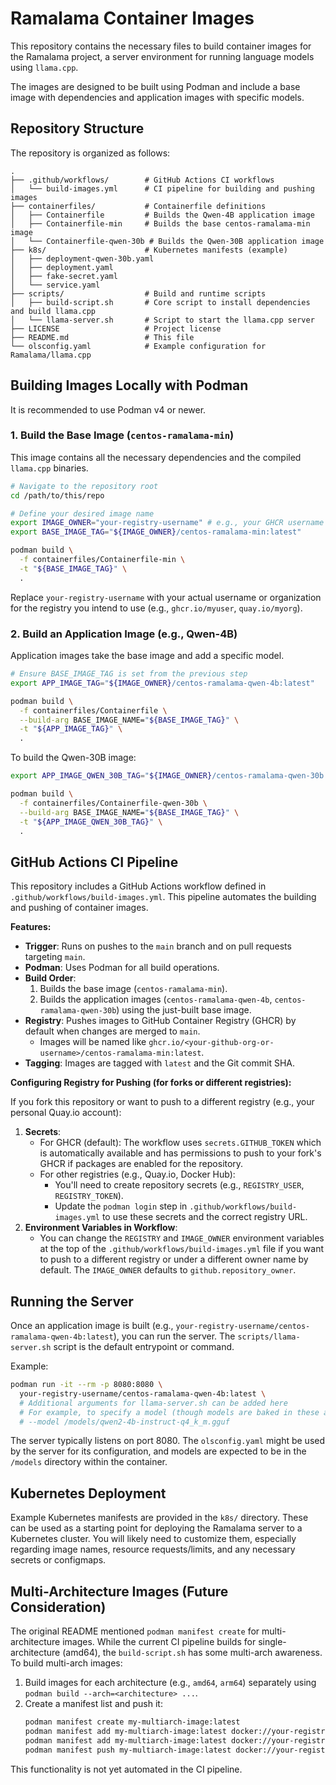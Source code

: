 # Ramalama Container Images

This repository contains the necessary files to build container images for the Ramalama project, a server environment for running language models using `llama.cpp`.

The images are designed to be built using Podman and include a base image with dependencies and application images with specific models.

## Repository Structure

The repository is organized as follows:

```
.
├── .github/workflows/        # GitHub Actions CI workflows
│   └── build-images.yml      # CI pipeline for building and pushing images
├── containerfiles/           # Containerfile definitions
│   ├── Containerfile         # Builds the Qwen-4B application image
│   ├── Containerfile-min     # Builds the base centos-ramalama-min image
│   └── Containerfile-qwen-30b # Builds the Qwen-30B application image
├── k8s/                      # Kubernetes manifests (example)
│   ├── deployment-qwen-30b.yaml
│   ├── deployment.yaml
│   ├── fake-secret.yaml
│   └── service.yaml
├── scripts/                  # Build and runtime scripts
│   ├── build-script.sh       # Core script to install dependencies and build llama.cpp
│   └── llama-server.sh       # Script to start the llama.cpp server
├── LICENSE                   # Project license
├── README.md                 # This file
└── olsconfig.yaml            # Example configuration for Ramalama/llama.cpp
```

## Building Images Locally with Podman

It is recommended to use Podman v4 or newer.

### 1. Build the Base Image (`centos-ramalama-min`)

This image contains all the necessary dependencies and the compiled `llama.cpp` binaries.

```bash
# Navigate to the repository root
cd /path/to/this/repo

# Define your desired image name
export IMAGE_OWNER="your-registry-username" # e.g., your GHCR username like "myuser" or quay.io username
export BASE_IMAGE_TAG="${IMAGE_OWNER}/centos-ramalama-min:latest"

podman build \
  -f containerfiles/Containerfile-min \
  -t "${BASE_IMAGE_TAG}" \
  .
```
Replace `your-registry-username` with your actual username or organization for the registry you intend to use (e.g., `ghcr.io/myuser`, `quay.io/myorg`).

### 2. Build an Application Image (e.g., Qwen-4B)

Application images take the base image and add a specific model.

```bash
# Ensure BASE_IMAGE_TAG is set from the previous step
export APP_IMAGE_TAG="${IMAGE_OWNER}/centos-ramalama-qwen-4b:latest"

podman build \
  -f containerfiles/Containerfile \
  --build-arg BASE_IMAGE_NAME="${BASE_IMAGE_TAG}" \
  -t "${APP_IMAGE_TAG}" \
  .
```

To build the Qwen-30B image:
```bash
export APP_IMAGE_QWEN_30B_TAG="${IMAGE_OWNER}/centos-ramalama-qwen-30b:latest"

podman build \
  -f containerfiles/Containerfile-qwen-30b \
  --build-arg BASE_IMAGE_NAME="${BASE_IMAGE_TAG}" \
  -t "${APP_IMAGE_QWEN_30B_TAG}" \
  .
```

## GitHub Actions CI Pipeline

This repository includes a GitHub Actions workflow defined in `.github/workflows/build-images.yml`. This pipeline automates the building and pushing of container images.

**Features:**

*   **Trigger**: Runs on pushes to the `main` branch and on pull requests targeting `main`.
*   **Podman**: Uses Podman for all build operations.
*   **Build Order**:
    1.  Builds the base image (`centos-ramalama-min`).
    2.  Builds the application images (`centos-ramalama-qwen-4b`, `centos-ramalama-qwen-30b`) using the just-built base image.
*   **Registry**: Pushes images to GitHub Container Registry (GHCR) by default when changes are merged to `main`.
    *   Images will be named like `ghcr.io/<your-github-org-or-username>/centos-ramalama-min:latest`.
*   **Tagging**: Images are tagged with `latest` and the Git commit SHA.

**Configuring Registry for Pushing (for forks or different registries):**

If you fork this repository or want to push to a different registry (e.g., your personal Quay.io account):

1.  **Secrets**:
    *   For GHCR (default): The workflow uses `secrets.GITHUB_TOKEN` which is automatically available and has permissions to push to your fork's GHCR if packages are enabled for the repository.
    *   For other registries (e.g., Quay.io, Docker Hub):
        *   You'll need to create repository secrets (e.g., `REGISTRY_USER`, `REGISTRY_TOKEN`).
        *   Update the `podman login` step in `.github/workflows/build-images.yml` to use these secrets and the correct registry URL.
2.  **Environment Variables in Workflow**:
    *   You can change the `REGISTRY` and `IMAGE_OWNER` environment variables at the top of the `.github/workflows/build-images.yml` file if you want to push to a different registry or under a different owner name by default. The `IMAGE_OWNER` defaults to `github.repository_owner`.

## Running the Server

Once an application image is built (e.g., `your-registry-username/centos-ramalama-qwen-4b:latest`), you can run the server. The `scripts/llama-server.sh` script is the default entrypoint or command.

Example:
```bash
podman run -it --rm -p 8080:8080 \
  your-registry-username/centos-ramalama-qwen-4b:latest \
  # Additional arguments for llama-server.sh can be added here
  # For example, to specify a model (though models are baked in these app images):
  # --model /models/qwen2-4b-instruct-q4_k_m.gguf
```
The server typically listens on port 8080. The `olsconfig.yaml` might be used by the server for its configuration, and models are expected to be in the `/models` directory within the container.

## Kubernetes Deployment

Example Kubernetes manifests are provided in the `k8s/` directory. These can be used as a starting point for deploying the Ramalama server to a Kubernetes cluster. You will likely need to customize them, especially regarding image names, resource requests/limits, and any necessary secrets or configmaps.

## Multi-Architecture Images (Future Consideration)

The original README mentioned `podman manifest create` for multi-architecture images. While the current CI pipeline builds for single-architecture (amd64), the `build-script.sh` has some multi-arch awareness.
To build multi-arch images:
1. Build images for each architecture (e.g., `amd64`, `arm64`) separately using `podman build --arch=<architecture> ...`.
2. Create a manifest list and push it:
   ```bash
   podman manifest create my-multiarch-image:latest
   podman manifest add my-multiarch-image:latest docker://your-registry/image:amd64-tag
   podman manifest add my-multiarch-image:latest docker://your-registry/image:arm64-tag
   podman manifest push my-multiarch-image:latest docker://your-registry/my-multiarch-image:latest
   ```
This functionality is not yet automated in the CI pipeline.
